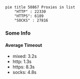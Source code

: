 
```mermaid
pie title 50867 Proxies in list
    "HTTP" : 22330
    "HTTPS": 6189
    "SOCKS" : 27816
```

### Some Info
#### Average Timeout

- mixed: 3.2s
- http: 1.3s
- https: 8.3s
- socks: 4.8s